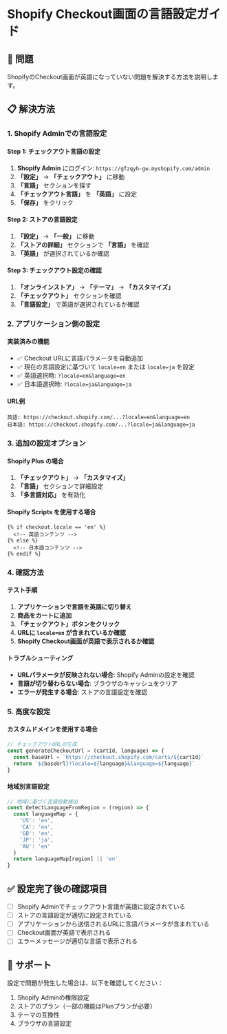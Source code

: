 # Shopify Checkout画面の言語設定ガイド

## 🎯 問題
ShopifyのCheckout画面が英語になっていない問題を解決する方法を説明します。

## 📋 解決方法

### **1. Shopify Adminでの言語設定**

#### **Step 1: チェックアウト言語の設定**
1. **Shopify Admin** にログイン: `https://gfzqyh-gw.myshopify.com/admin`
2. **「設定」** → **「チェックアウト」** に移動
3. **「言語」** セクションを探す
4. **「チェックアウト言語」** を **「英語」** に設定
5. **「保存」** をクリック

#### **Step 2: ストアの言語設定**
1. **「設定」** → **「一般」** に移動
2. **「ストアの詳細」** セクションで **「言語」** を確認
3. **「英語」** が選択されているか確認

#### **Step 3: チェックアウト設定の確認**
1. **「オンラインストア」** → **「テーマ」** → **「カスタマイズ」**
2. **「チェックアウト」** セクションを確認
3. **「言語設定」** で英語が選択されているか確認

### **2. アプリケーション側の設定**

#### **実装済みの機能**
- ✅ Checkout URLに言語パラメータを自動追加
- ✅ 現在の言語設定に基づいて `locale=en` または `locale=ja` を設定
- ✅ 英語選択時: `?locale=en&language=en`
- ✅ 日本語選択時: `?locale=ja&language=ja`

#### **URL例**
```
英語: https://checkout.shopify.com/...?locale=en&language=en
日本語: https://checkout.shopify.com/...?locale=ja&language=ja
```

### **3. 追加の設定オプション**

#### **Shopify Plus の場合**
1. **「チェックアウト」** → **「カスタマイズ」**
2. **「言語」** セクションで詳細設定
3. **「多言語対応」** を有効化

#### **Shopify Scripts を使用する場合**
```liquid
{% if checkout.locale == 'en' %}
  <!-- 英語コンテンツ -->
{% else %}
  <!-- 日本語コンテンツ -->
{% endif %}
```

### **4. 確認方法**

#### **テスト手順**
1. **アプリケーションで言語を英語に切り替え**
2. **商品をカートに追加**
3. **「チェックアウト」ボタンをクリック**
4. **URLに `locale=en` が含まれているか確認**
5. **Shopify Checkout画面が英語で表示されるか確認**

#### **トラブルシューティング**
- **URLパラメータが反映されない場合**: Shopify Adminの設定を確認
- **言語が切り替わらない場合**: ブラウザのキャッシュをクリア
- **エラーが発生する場合**: ストアの言語設定を確認

### **5. 高度な設定**

#### **カスタムドメインを使用する場合**
```javascript
// チェックアウトURLの生成
const generateCheckoutUrl = (cartId, language) => {
  const baseUrl = `https://checkout.shopify.com/carts/${cartId}`
  return `${baseUrl}?locale=${language}&language=${language}`
}
```

#### **地域別言語設定**
```javascript
// 地域に基づく言語自動検出
const detectLanguageFromRegion = (region) => {
  const languageMap = {
    'US': 'en',
    'CA': 'en',
    'GB': 'en',
    'JP': 'ja',
    'AU': 'en'
  }
  return languageMap[region] || 'en'
}
```

## ✅ 設定完了後の確認項目

- [ ] Shopify Adminでチェックアウト言語が英語に設定されている
- [ ] ストアの言語設定が適切に設定されている
- [ ] アプリケーションから送信されるURLに言語パラメータが含まれている
- [ ] Checkout画面が英語で表示される
- [ ] エラーメッセージが適切な言語で表示される

## 🔧 サポート

設定で問題が発生した場合は、以下を確認してください：
1. Shopify Adminの権限設定
2. ストアのプラン（一部の機能はPlusプランが必要）
3. テーマの互換性
4. ブラウザの言語設定
